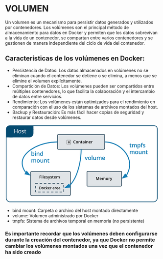 # VOLUMEN

Un volumen es un mecanismo para persistir datos generados y utilizados por contenedores. Los volúmenes son el principal método de almacenamiento para datos en Docker y permiten que los datos sobrevivan a la vida de un contenedor, se compartan entre varios contenedores y se gestionen de manera independiente del ciclo de vida del contenedor.

## Características de los volúmenes en Docker:
- Persistencia de Datos: Los datos almacenados en volúmenes no se eliminan cuando el contenedor se detiene o se elimina, a menos que se elimine el volumen explícitamente.
- Compartición de Datos: Los volúmenes pueden ser compartidos entre múltiples contenedores, lo que facilita la colaboración y el intercambio de datos entre servicios.
- Rendimiento: Los volúmenes están optimizados para el rendimiento en comparación con el uso de los sistemas de archivos montados del host.
- Backup y Restauración: Es más fácil hacer copias de seguridad y restaurar datos desde volúmenes.

![Volúmenes](types-of-mounts.png)

- bind mount: Carpeta o archivo del host montado directamente
- volume: Volumen administrado por Docker
- tmpfs: Sistema de archivos temporal en memoria (no persistente)
### Es importante recordar que los volúmenes deben configurarse durante la creación del contenedor, ya que Docker no permite cambiar los volúmenes montados una vez que el contenedor ha sido creado
